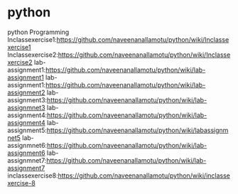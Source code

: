 # python
python Programming
Inclassexercise1:https://github.com/naveenanallamotu/python/wiki/Inclassexercise1
Inclassexercise2:https://github.com/naveenanallamotu/python/wiki/Inclassexercise2
lab-assignment1:https://github.com/naveenanallamotu/python/wiki/lab-assignment1
lab-assignment1:https://github.com/naveenanallamotu/python/wiki/lab-assignment2
lab-assignment3:https://github.com/naveenanallamotu/python/wiki/lab-assignmnet3
lab-assignment4:https://github.com/naveenanallamotu/python/wiki/lab-assignment4
lab-assignment5:https://github.com/naveenanallamotu/python/wiki/labassignmnet5
lab-assignmnet6:https://github.com/naveenanallamotu/python/wiki/lab-assignment6
lab-assignmnet7:https://github.com/naveenanallamotu/python/wiki/lab-assignment7 
inclassexercise8:https://github.com/naveenanallamotu/python/wiki/inclassexercise-8 
